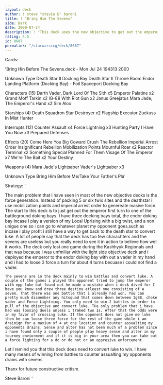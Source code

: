 ```yaml
---
layout: deck
author: ! steve "stevie B" baroni
title: ! "Bring Him The Sevens"
side: Dark
date: 2000-07-24
description: ! "This deck uses the new objective to get out the emperor quik and convert luke even faster."
rating: 4.5
id: 8687
permalink: "/starwarsccg/deck/8687"
---
```

Cards: 

'Bring Hin Before The Sevens.deck - Mon Jul 24 194313 2000


Unknown Type
Death Star II Docking Bay
Death Star II Throne Room
Endor Landing Platform (Docking Bay) - Foil
Spaceport Docking Bay

Characters (15)
Darth Vader, Dark Lord Of The Sith  x5
Emperor Palatine  x2
Grand Moff Tarkin  x2
IG-88 With Riot Gun  x2
Janus Greejatus
Mara Jade, The Emperor's Hand	x2
Sim Aloo

Starships (4)
Death Squadron Star Destroyer  x2
Flagship Executor
Zuckuss In Mist Hunter

Interrupts (12)
Counter Assault  x4
Force Lightning  x3
Hunting Party
I Have You Now	x3
Prepared Defenses

Effects (20)
Come Here You Big Coward
Crush The Rebellion
Imperial Arrest Order
Insignificant Rebellion
Mobilization Points
Mournful Roar  x2
Reactor Terminal  x2
Something Special Planned For Them
Visage Of The Emperor  x7
We're The Bait  x2
Your Destiny

Weapons (4)
Mara Jade's Lightsaber
Vader's Lightsaber  x3

Unknown Type
Bring Him Before Me/Take Your Father's Pla'

Strategy: '

The main problem that i have seen in most of the new objective decks is the force generation. Instead of packing 5 or six twix sites and the deathstar i use mobilization points and imperial arrest order to genereate masive force. The start to this deck is to just get out the emperor first turn to one of the battleground doking bays. I have three docking bays total, the endor doking bay incase I play a version of my Local Uprising with a big twist, and a non unigue one so i can go to whatever planet my opponent goes,such as incase i play profit i still have a way to get back to the death star to convert luke.
   A lot of people say that the deck has too few charachters and the sevens are useless but you really need to see it in action to believe how well it works. The deck only lost one game during the Kashhyyk  Regionals and that was because i was unfmiliar with the light side objective deck and i deployed the emperor to the endor doking bay with out a vader in my hand and i had to loose 3 force a turn for about 4 turns becuase i could not find a vader.

    The sevens are in the deck mainly to win battles and convert luke. A couple of the games i played the opponent tried to jump the emperor with epp luke but found out he made a mistake when i deck dived for I have you know and drew three destiny atleast one consisting of a seven. That there was one battle that i already had won. You can pretty much dismember any hitsquad that comes down between Ig88, choke vader and Force Lightning. You only need to win 2 battles in order to pull of the objective and convert luke. THe only problem that i have had was loosing duels unless i traked two 1s. After that the odds were in my favor of crossing luke. If the opponent does not give me luke then he can loose three force for the rest of the game while i am drainign for a maxium of 4 at one location and counter assualting my opponents drains. Sense and alter has not been much of a problem since i have found only a couple of people play heavy sense and alter in my tourney enviorment and if it is big in your area then you can take out a force lighting for a do or do not or an oppresive enforcement.

  Let I remind you that this deck does need to convert luke to win. I have many means of winning from battles to counter assualting my opponents drains with sevens

Thanx for future constructive critism.

Steve Baroni '
